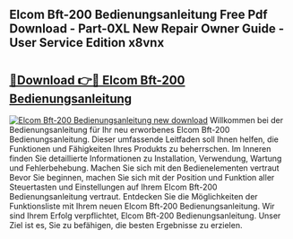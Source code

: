 ## Elcom Bft-200 Bedienungsanleitung Free Pdf Download - Part-0XL New Repair Owner Guide - User Service Edition x8vnx

# <h2><a href="http://df544f.blite.top/?on=Elcom+Bft-200+Bedienungsanleitung">🔗Download 👉🔴 Elcom Bft-200 Bedienungsanleitung</a></h2>

[![Elcom Bft-200 Bedienungsanleitung new download](https://i.imgur.com/lujVjoI.png)](http://df544f.blite.top/?on=Elcom+Bft-200+Bedienungsanleitung)
Willkommen bei der Bedienungsanleitung für Ihr neu erworbenes Elcom Bft-200 Bedienungsanleitung. Dieser umfassende Leitfaden soll Ihnen helfen, die Funktionen und Fähigkeiten Ihres Produkts zu beherrschen. Im Inneren finden Sie detaillierte Informationen zu Installation, Verwendung, Wartung und Fehlerbehebung. Machen Sie sich mit den Bedienelementen vertraut Bevor Sie beginnen, machen Sie sich mit der Position und Funktion aller Steuertasten und Einstellungen auf Ihrem Elcom Bft-200 Bedienungsanleitung vertraut. Entdecken Sie die Möglichkeiten der Funktionsliste mit Ihrem neuen Elcom Bft-200 Bedienungsanleitung. Wir sind Ihrem Erfolg verpflichtet, Elcom Bft-200 Bedienungsanleitung. Unser Ziel ist es, Sie zu befähigen, die besten Ergebnisse zu erzielen.

